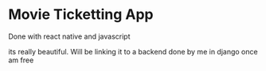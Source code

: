 # Movie Ticketting App


Done with react native and javascript

its really beautiful.
Will be linking it to a backend done by me in django once am free

